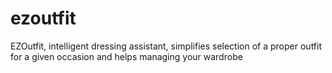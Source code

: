 # ezoutfit
EZOutfit, intelligent dressing assistant, simplifies selection of a proper outfit for a given occasion and helps managing your wardrobe 
